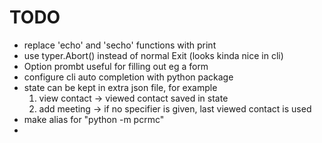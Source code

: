 # TODO

- replace 'echo' and 'secho' functions with print
- use typer.Abort() instead of normal Exit (looks kinda nice in cli)
- Option prombt useful for filling out eg a form
- configure cli auto completion with python package
- state can be kept in extra json file, for example
    1) view contact -> viewed contact saved in state
    2) add meeting -> if no specifier is given, last viewed contact is used
- make alias for "python -m pcrmc"
- 